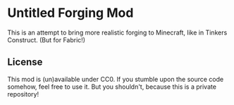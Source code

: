 # Untitled Forging Mod

This is an attempt to bring more realistic forging to Minecraft, like in Tinkers Construct. 
(But for Fabric!)

## License

This mod is (un)available under CC0. If you stumble upon the source code somehow,
feel free to use it. But you shouldn't, because this is a private repository!
